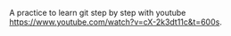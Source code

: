 A practice to learn git step by step with youtube https://www.youtube.com/watch?v=cX-2k3dt11c&t=600s.